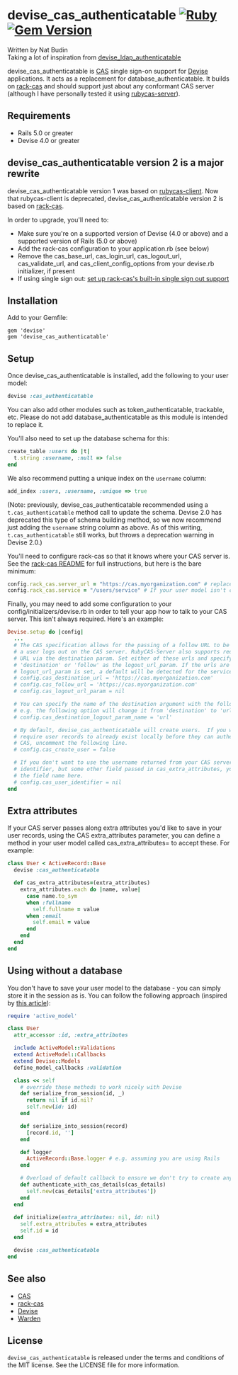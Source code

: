 devise_cas_authenticatable [![Ruby](https://github.com/nbudin/devise_cas_authenticatable/actions/workflows/ruby.yml/badge.svg)](https://github.com/nbudin/devise_cas_authenticatable/actions/workflows/ruby.yml) [![Gem Version](https://badge.fury.io/rb/devise_cas_authenticatable.svg)](https://badge.fury.io/rb/devise_cas_authenticatable)
==========================

Written by Nat Budin<br/>
Taking a lot of inspiration from [devise_ldap_authenticatable](http://github.com/cschiewek/devise_ldap_authenticatable)

devise_cas_authenticatable is [CAS](http://www.jasig.org/cas) single sign-on support for
[Devise](http://github.com/plataformatec/devise) applications.  It acts as a replacement for
database_authenticatable.  It builds on [rack-cas](https://github.com/biola/rack-cas)
and should support just about any conformant CAS server (although I have personally tested it
using [rubycas-server](http://github.com/gunark/rubycas-server)).

Requirements
------------

- Rails 5.0 or greater
- Devise 4.0 or greater

devise_cas_authenticatable version 2 is a major rewrite
-------------------------------------------------------

devise_cas_authenticatable version 1 was based on
[rubycas-client](https://github.com/rubycas/rubycas-client).  Now that rubycas-client is deprecated,
devise_cas_authenticatable version 2 is based on [rack-cas](https://github.com/biola/rack-cas).

In order to upgrade, you'll need to:

* Make sure you're on a supported version of Devise (4.0 or above) and a supported version of Rails
  (5.0 or above)
* Add the rack-cas configuration to your application.rb (see below)
* Remove the cas_base_url, cas_login_url, cas_logout_url, cas_validate_url, and
  cas_client_config_options from your devise.rb initializer, if present
* If using single sign out: [set up rack-cas's built-in single sign out support](https://github.com/biola/rack-cas#single-logout)

Installation
------------

Add to your Gemfile:

    gem 'devise'
    gem 'devise_cas_authenticatable'

Setup
-----

Once devise\_cas\_authenticatable is installed, add the following to your user model:

```ruby
devise :cas_authenticatable
```

You can also add other modules such as token_authenticatable, trackable, etc.  Please do not
add database_authenticatable as this module is intended to replace it.

You'll also need to set up the database schema for this:

```ruby
create_table :users do |t|
  t.string :username, :null => false
end
```

We also recommend putting a unique index on the `username` column:

```ruby
add_index :users, :username, :unique => true
```

(Note: previously, devise\_cas\_authenticatable recommended using a `t.cas_authenticatable` method call to update the
schema.  Devise 2.0 has deprecated this type of schema building method, so we now recommend just adding the `username`
string column as above.  As of this writing, `t.cas_authenticatable` still works, but throws a deprecation warning in
Devise 2.0.)

You'll need to configure rack-cas so that it knows where your CAS server is.  See the
[rack-cas README](https://github.com/biola/rack-cas) for full instructions, but here is the
bare minimum:

```ruby
config.rack_cas.server_url = "https://cas.myorganization.com" # replace with your server URL
config.rack_cas.service = "/users/service" # If your user model isn't called User, change this
```

Finally, you may need to add some configuration to your config/initializers/devise.rb in order
to tell your app how to talk to your CAS server.  This isn't always required.  Here's an example:

```ruby
Devise.setup do |config|
  ...
  # The CAS specification allows for the passing of a follow URL to be displayed when
  # a user logs out on the CAS server. RubyCAS-Server also supports redirecting to a
  # URL via the destination param. Set either of these urls and specify either nil,
  # 'destination' or 'follow' as the logout_url_param. If the urls are blank but
  # logout_url_param is set, a default will be detected for the service.
  # config.cas_destination_url = 'https://cas.myorganization.com'
  # config.cas_follow_url = 'https://cas.myorganization.com'
  # config.cas_logout_url_param = nil

  # You can specify the name of the destination argument with the following option.
  # e.g. the following option will change it from 'destination' to 'url'
  # config.cas_destination_logout_param_name = 'url'

  # By default, devise_cas_authenticatable will create users.  If you would rather
  # require user records to already exist locally before they can authenticate via
  # CAS, uncomment the following line.
  # config.cas_create_user = false

  # If you don't want to use the username returned from your CAS server as the unique
  # identifier, but some other field passed in cas_extra_attributes, you can specify
  # the field name here.
  # config.cas_user_identifier = nil
end
```

Extra attributes
----------------

If your CAS server passes along extra attributes you'd like to save in your user records,
using the CAS extra_attributes parameter, you can define a method in your user model called
cas_extra_attributes= to accept these.  For example:

```ruby
class User < ActiveRecord::Base
  devise :cas_authenticatable

  def cas_extra_attributes=(extra_attributes)
    extra_attributes.each do |name, value|
      case name.to_sym
      when :fullname
        self.fullname = value
      when :email
        self.email = value
      end
    end
  end
end
```

Using without a database
------------------------

You don't have to save your user model to the database - you can simply store it in the session as is.
You can follow the following approach (inspired by [this article](https://4trabes.com/2012/10/31/remote-authentication-with-devise/)):

```ruby
require 'active_model'

class User
  attr_accessor :id, :extra_attributes

  include ActiveModel::Validations
  extend ActiveModel::Callbacks
  extend Devise::Models
  define_model_callbacks :validation

  class << self
    # override these methods to work nicely with Devise
    def serialize_from_session(id, _)
      return nil if id.nil?
      self.new(id: id)
    end

    def serialize_into_session(record)
      [record.id, '']
    end

    def logger
      ActiveRecord::Base.logger # e.g. assuming you are using Rails
    end

    # Overload of default callback to ensure we don't try to create any database records.
    def authenticate_with_cas_details(cas_details)
      self.new(cas_details['extra_attributes'])
    end
  end
  
  def initialize(extra_attributes: nil, id: nil)
    self.extra_attributes = extra_attributes
    self.id = id
  end

  devise :cas_authenticatable
end
```

See also
--------

* [CAS](http://www.jasig.org/cas)
* [rack-cas](https://github.com/biola/rack-cas)
* [Devise](http://github.com/plataformatec/devise)
* [Warden](http://github.com/hassox/warden)

License
-------

`devise_cas_authenticatable` is released under the terms and conditions of the MIT license.  See the LICENSE file for more
information.
